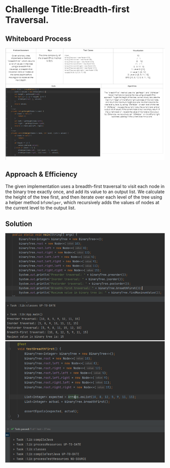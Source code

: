 
# Challenge Title:Breadth-first Traversal.
<!-- Description of the challenge -->

## Whiteboard Process
<!-- Embedded whiteboard image -->
![](cc17.PNG)
## Approach & Efficiency
<!-- What approach did you take? Why? What is the Big O space/time for this approach? -->
The given implementation uses a breadth-first traversal to visit each node in the binary tree exactly once, and add its value to an output list. We calculate the height of the tree first, and then iterate over each level of the tree using a helper method `bfsHelper`, which recursively adds the values of nodes at the current level to the output list.

## Solution
<!-- Show how to run your code, and examples of it in action -->
![](cc17app.PNG)
![](cc17test.PNG)
